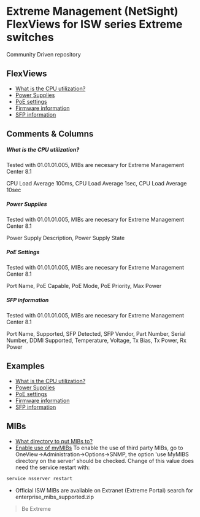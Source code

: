 # Extreme Management (NetSight) FlexViews for ISW series Extreme switches

Community Driven repository


## FlexViews
* [What is the CPU utilization?](tpl/ISW_CPU_Utilization.tpl?raw=true)
* [Power Supplies](tpl/ISW_Power_Supply.tpl?raw=true)
* [PoE settings](tpl/ISW_PoE.tpl?raw=true)
* [Firmware information](tpl/ISW_Firmware.tpl?raw=true)
* [SFP information](tpl/ISW_DDMI.tpl?raw=true)


## Comments & Columns

##### What is the CPU utilization?
Tested with 01.01.01.005, MIBs are necesary for Extreme Management Center 8.1

CPU Load Average 100ms, CPU Load Average 1sec, CPU Load Average 10sec

##### Power Supplies
Tested with 01.01.01.005, MIBs are necesary for Extreme Management Center 8.1

Power Supply Description, Power Supply State

##### PoE Settings
Tested with 01.01.01.005, MIBs are necesary for Extreme Management Center 8.1

Port Name, PoE Capable, PoE Mode, PoE Priority, Max Power

##### SFP information
Tested with 01.01.01.005, MIBs are necesary for Extreme Management Center 8.1

Port Name, Supported, SFP Detected, SFP Vendor, Part Number, Serial Number, DDMI Supported, Temperature, Voltage, Tx Bias, Tx Power, Rx Power



## Examples
* [What is the CPU utilization?](sample/ISW_CPU.png?raw=true)
* [Power Supplies](sample/ISW_PowerSupply.png?raw=true)
* [PoE settings](sample/ISW_PoE.png?raw=true)
* [Firmware information](sample/ISW_Firmware.png?raw=true)
* [SFP information](sample/ISW_DDMI.png?raw=true)


## MIBs
* [What directory to put MIBs to?](https://gtacknowledge.extremenetworks.com/articles/How_To/Netsight-Importing-a-MIB-into-Netsight)
* [Enable use of myMIBs](https://emc.extremenetworks.com/content/oneview/docs/admin/options/docs/ov_admin_options_snmp.html)
To enable the use of third party MIBs, go to OneView->Administration->Options->SNMP, the option 'use MyMIBS directory on the server' should be checked. Change of this value does need the service restart with:
```bash
service nsserver restart
```
* Official ISW MIBs are available on Extranet (Extreme Portal) search for enterprise_mibs_supported.zip


>Be Extreme